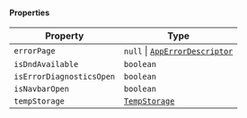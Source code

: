 #### Properties

| Property                                                     | Type                                                               |
| ------------------------------------------------------------ | ------------------------------------------------------------------ |
| <a id="errorpage"></a> `errorPage`                           | `null` \| [`AppErrorDescriptor`](./api_html/AppErrorDescriptor.md) |
| <a id="isdndavailable"></a> `isDndAvailable`                 | `boolean`                                                          |
| <a id="iserrordiagnosticsopen"></a> `isErrorDiagnosticsOpen` | `boolean`                                                          |
| <a id="isnavbaropen"></a> `isNavbarOpen`                     | `boolean`                                                          |
| <a id="tempstorage"></a> `tempStorage`                       | [`TempStorage`](./api_html/TempStorage.md)                         |
